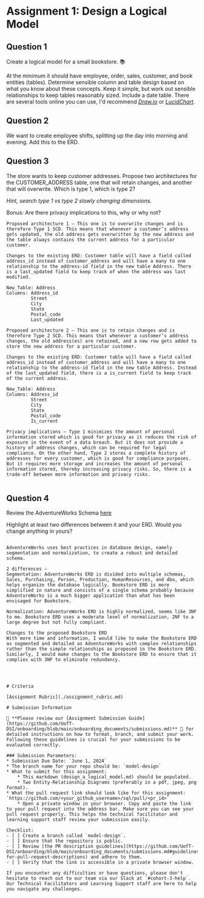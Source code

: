 # Assignment 1: Design a Logical Model

## Question 1
Create a logical model for a small bookstore. 📚

At the minimum it should have employee, order, sales, customer, and book entities (tables). Determine sensible column and table design based on what you know about these concepts. Keep it simple, but work out sensible relationships to keep tables reasonably sized. Include a date table. There are several tools online you can use, I'd recommend [_Draw.io_](https://www.drawio.com/) or [_LucidChart_](https://www.lucidchart.com/pages/).

## Question 2
We want to create employee shifts, splitting up the day into morning and evening. Add this to the ERD.

## Question 3
The store wants to keep customer addresses. Propose two architectures for the CUSTOMER_ADDRESS table, one that will retain changes, and another that will overwrite. Which is type 1, which is type 2?

_Hint, search type 1 vs type 2 slowly changing dimensions._

Bonus: Are there privacy implications to this, why or why not?
```
Proposed architecture 1 – This one is to overwrite changes and is therefore Type 1 SCD. This means that whenever a customer’s address gets updated, the old address gets overwritten by the new address and the table always contains the current address for a particular customer. 

Changes to the existing ERD: Customer table will have a field called address_id instead of customer_address and will have a many to one relationship to the address-id field in the new table Address. There is a last_updated field to keep track of when the address was last modified.

New_Table: Address
Columns: Address_id
         Street
         City
         State
         Postal_code
         Last_updated 

Proposed architecture 2 – This one is to retain changes and is therefore Type 2 SCD. This means that whenever a customer’s address changes, the old address(es) are retained, and a new row gets added to store the new address for a particular customer.

Changes to the existing ERD: Customer table will have a field called address_id instead of customer_address and will have a many to one relationship to the address-id field in the new table Address. Instead of the last_updated field, there is a is_current field to keep track of the current address.

New_Table: Address
Columns: Address_id
         Street
         City
         State
         Postal_code
         Is_current

Privacy implications – Type 1 minimizes the amount of personal information stored which is good for privacy as it reduces the risk of exposure in the event of a data breach. But it does not provide a history of address changes, which can be required for legal compliance. On the other hand, Type 2 stores a complete history of addresses for every customer, which is good for compliance purposes. But it requires more storage and increases the amount of personal information stored, thereby increasing privacy risks. So, there is a trade-off between more information and privacy risks.


```

## Question 4
Review the AdventureWorks Schema [here](https://i.stack.imgur.com/LMu4W.gif)

Highlight at least two differences between it and your ERD. Would you change anything in yours?
```

AdventureWorks uses best practices in database design, namely segmentation and normalization, to create a robust and detailed schema.

2 differences – 
Segmentation: AdventureWorks ERD is divided into multiple schemas, Sales, Purchasing, Person, Production, HumanResources, and dbo, which helps organize the database logically. Bookstore ERD is more simplified in nature and consists of a single schema probably because AdventureWorks is a much bigger application than what has been envisaged for Bookstore. 

Normalization: AdventureWorks ERD is highly normalized, seems like 3NF to me. Bookstore ERD uses a moderate level of normalization, 2NF to a large degree but not fully compliant.  

Changes to the proposed Bookstore ERD
With more time and information, I would like to make the Bookstore ERD as segmented and detailed as AdventureWorks with complex relationships rather than the simple relationships as proposed in the Bookstore ERD. Similarly, I would make changes to the Bookstore ERD to ensure that it complies with 3NF to eliminate redundancy. 




# Criteria

[Assignment Rubric](./assignment_rubric.md)

# Submission Information

🚨 **Please review our [Assignment Submission Guide](https://github.com/UofT-DSI/onboarding/blob/main/onboarding_documents/submissions.md)** 🚨 for detailed instructions on how to format, branch, and submit your work. Following these guidelines is crucial for your submissions to be evaluated correctly.

### Submission Parameters:
* Submission Due Date: `June 1, 2024`
* The branch name for your repo should be: `model-design`
* What to submit for this assignment:
    * This markdown (design_a_logical_model.md) should be populated.
    * Two Entity-Relationship Diagrams (preferably in a pdf, jpeg, png format).
* What the pull request link should look like for this assignment: `https://github.com/<your_github_username>/sql/pull/<pr_id>`
    * Open a private window in your browser. Copy and paste the link to your pull request into the address bar. Make sure you can see your pull request properly. This helps the technical facilitator and learning support staff review your submission easily.

Checklist:
- [ ] Create a branch called `model-design`.
- [ ] Ensure that the repository is public.
- [ ] Review [the PR description guidelines](https://github.com/UofT-DSI/onboarding/blob/main/onboarding_documents/submissions.md#guidelines-for-pull-request-descriptions) and adhere to them.
- [ ] Verify that the link is accessible in a private browser window.

If you encounter any difficulties or have questions, please don't hesitate to reach out to our team via our Slack at `#cohort-3-help`. Our Technical Facilitators and Learning Support staff are here to help you navigate any challenges.
